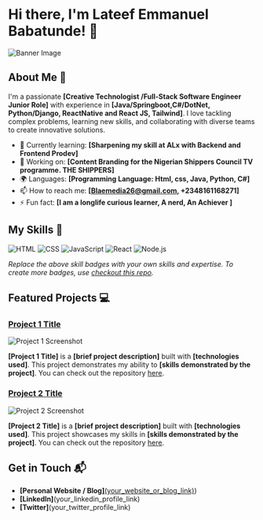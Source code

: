 # Hi there, I'm Lateef Emmanuel Babatunde! 👋

![Banner Image](https://drive.google.com/file/d/1eZ2d9G7AXGks0nE9VDX_CW52GOi2Uzn7/view?usp=drive_link)

## About Me 🚀

I'm a passionate **[Creative Technologist /Full-Stack Software Engineer Junior Role]** with experience in **[Java/Springboot,C#/DotNet, Python/Django, ReactNative and React JS, Tailwind]**. I love tackling complex problems, learning new skills, and collaborating with diverse teams to create innovative solutions.

- 🌱 Currently learning: **[Sharpening my skill at ALx with Backend and Frontend Prodev]**
- 🔭 Working on: **[Content Branding for the Nigerian Shippers Council TV programme. THE SHIPPERS]**
- 🌍 Languages: **[Programming Language: Html, css, Java, Python, C#]**
- 📫 How to reach me: **[Blaemedia26@gmail.com, +2348161168271]**
- ⚡ Fun fact: **[I am a longlife curious learner, A nerd, An Achiever ]**

## My Skills 🧠

![HTML](https://img.shields.io/badge/-HTML-E34F26?style=flat-square&logo=html5&logoColor=white)
![CSS](https://img.shields.io/badge/-CSS-1572B6?style=flat-square&logo=css3&logoColor=white)
![JavaScript](https://img.shields.io/badge/-JavaScript-F7DF1E?style=flat-square&logo=javascript&logoColor=black)
![React](https://img.shields.io/badge/-React-61DAFB?style=flat-square&logo=react&logoColor=black)
![Node.js](https://img.shields.io/badge/-Node.js-339933?style=flat-square&logo=node.js&logoColor=white)

*Replace the above skill badges with your own skills and expertise. To create more badges, use [checkout this repo](https://github.com/alexandresanlim/Badges4-README.md-Profile).*

## Featured Projects 💻

### [Project 1 Title](project_1_link)

![Project 1 Screenshot](project_1_screenshot_url)

**[Project 1 Title]** is a **[brief project description]** built with **[technologies used]**. This project demonstrates my ability to **[skills demonstrated by the project]**. You can check out the repository [here](project_1_repository_link).

### [Project 2 Title](project_2_link)

![Project 2 Screenshot](project_2_screenshot_url)

**[Project 2 Title]** is a **[brief project description]** built with **[technologies used]**. This project showcases my skills in **[skills demonstrated by the project]**. You can check out the repository [here](project_2_repository_link).

## Get in Touch 📬

- **[Personal Website / Blog]**[(your_website_or_blog_link)](https://sites.google.com/noun.edu.ng/laembat/home))
- **[LinkedIn]**(your_linkedin_profile_link)
- **[Twitter]**(your_twitter_profile_link)


